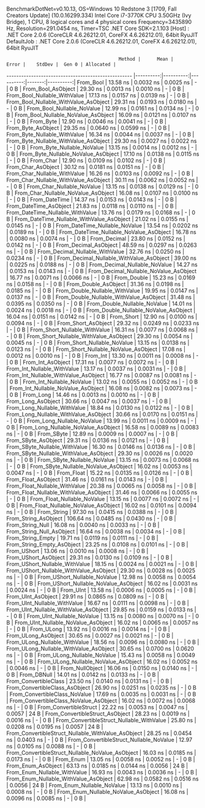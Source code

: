 
BenchmarkDotNet=v0.10.13, OS=Windows 10 Redstone 3 [1709, Fall Creators Update] (10.0.16299.334)
Intel Core i7-3770K CPU 3.50GHz (Ivy Bridge), 1 CPU, 8 logical cores and 4 physical cores
Frequency=3435890 Hz, Resolution=291.0454 ns, Timer=TSC
.NET Core SDK=2.1.103
  [Host]     : .NET Core 2.0.6 (CoreCLR 4.6.26212.01, CoreFX 4.6.26212.01), 64bit RyuJIT
  DefaultJob : .NET Core 2.0.6 (CoreCLR 4.6.26212.01, CoreFX 4.6.26212.01), 64bit RyuJIT


                                             Method |      Mean |     Error |    StdDev |  Gen 0 | Allocated |
--------------------------------------------------- |----------:|----------:|----------:|-------:|----------:|
                                          From_Bool |  13.58 ns | 0.0032 ns | 0.0025 ns |      - |       0 B |
                                 From_Bool_AsObject |  29.30 ns | 0.0013 ns | 0.0010 ns |      - |       0 B |
                       From_Bool_Nullable_WithValue |  17.13 ns | 0.0157 ns | 0.0139 ns |      - |       0 B |
              From_Bool_Nullable_WithValue_AsObject |  29.31 ns | 0.0193 ns | 0.0180 ns |      - |       0 B |
                         From_Bool_Nullable_NoValue |  12.99 ns | 0.0161 ns | 0.0134 ns |      - |       0 B |
                From_Bool_Nullable_NoValue_AsObject |  16.09 ns | 0.0121 ns | 0.0107 ns |      - |       0 B |
                                          From_Byte |  12.90 ns | 0.0046 ns | 0.0041 ns |      - |       0 B |
                                 From_Byte_AsObject |  29.35 ns | 0.0640 ns | 0.0599 ns |      - |       0 B |
                       From_Byte_Nullable_WithValue |  16.34 ns | 0.0044 ns | 0.0037 ns |      - |       0 B |
              From_Byte_Nullable_WithValue_AsObject |  29.30 ns | 0.0027 ns | 0.0022 ns |      - |       0 B |
                         From_Byte_Nullable_NoValue |  13.15 ns | 0.0014 ns | 0.0012 ns |      - |       0 B |
                From_Byte_Nullable_NoValue_AsObject |  17.10 ns | 0.0138 ns | 0.0115 ns |      - |       0 B |
                                          From_Char |  12.90 ns | 0.0109 ns | 0.0102 ns |      - |       0 B |
                                 From_Char_AsObject |  30.12 ns | 0.0181 ns | 0.0151 ns |      - |       0 B |
                       From_Char_Nullable_WithValue |  16.26 ns | 0.0103 ns | 0.0092 ns |      - |       0 B |
              From_Char_Nullable_WithValue_AsObject |  30.11 ns | 0.0062 ns | 0.0052 ns |      - |       0 B |
                         From_Char_Nullable_NoValue |  13.15 ns | 0.0138 ns | 0.0129 ns |      - |       0 B |
                From_Char_Nullable_NoValue_AsObject |  16.08 ns | 0.0107 ns | 0.0100 ns |      - |       0 B |
                                      From_DateTime |  14.37 ns | 0.0153 ns | 0.0143 ns |      - |       0 B |
                             From_DateTime_AsObject |  21.83 ns | 0.0118 ns | 0.0110 ns |      - |       0 B |
                   From_DateTime_Nullable_WithValue |  13.76 ns | 0.0179 ns | 0.0168 ns |      - |       0 B |
          From_DateTime_Nullable_WithValue_AsObject |  21.02 ns | 0.0155 ns | 0.0145 ns |      - |       0 B |
                     From_DateTime_Nullable_NoValue |  13.54 ns | 0.0202 ns | 0.0189 ns |      - |       0 B |
            From_DateTime_Nullable_NoValue_AsObject |  16.78 ns | 0.0080 ns | 0.0074 ns |      - |       0 B |
                                       From_Decimal |  23.80 ns | 0.0152 ns | 0.0142 ns |      - |       0 B |
                              From_Decimal_AsObject |  48.59 ns | 0.0297 ns | 0.0263 ns |      - |       0 B |
                    From_Decimal_Nullable_WithValue |  32.76 ns | 0.0250 ns | 0.0234 ns |      - |       0 B |
           From_Decimal_Nullable_WithValue_AsObject |  39.00 ns | 0.0225 ns | 0.0188 ns |      - |       0 B |
                      From_Decimal_Nullable_NoValue |  14.27 ns | 0.0153 ns | 0.0143 ns |      - |       0 B |
             From_Decimal_Nullable_NoValue_AsObject |  16.77 ns | 0.0071 ns | 0.0066 ns |      - |       0 B |
                                        From_Double |  15.23 ns | 0.0169 ns | 0.0158 ns |      - |       0 B |
                               From_Double_AsObject |  31.36 ns | 0.0198 ns | 0.0185 ns |      - |       0 B |
                     From_Double_Nullable_WithValue |  19.95 ns | 0.0147 ns | 0.0137 ns |      - |       0 B |
            From_Double_Nullable_WithValue_AsObject |  31.48 ns | 0.0395 ns | 0.0350 ns |      - |       0 B |
                       From_Double_Nullable_NoValue |  14.01 ns | 0.0024 ns | 0.0018 ns |      - |       0 B |
              From_Double_Nullable_NoValue_AsObject |  16.04 ns | 0.0151 ns | 0.0142 ns |      - |       0 B |
                                         From_Short |  12.90 ns | 0.0100 ns | 0.0094 ns |      - |       0 B |
                                From_Short_AsObject |  29.32 ns | 0.0249 ns | 0.0233 ns |      - |       0 B |
                      From_Short_Nullable_WithValue |  16.31 ns | 0.0077 ns | 0.0068 ns |      - |       0 B |
             From_Short_Nullable_WithValue_AsObject |  29.30 ns | 0.0054 ns | 0.0045 ns |      - |       0 B |
                        From_Short_Nullable_NoValue |  13.15 ns | 0.0138 ns | 0.0123 ns |      - |       0 B |
               From_Short_Nullable_NoValue_AsObject |  17.08 ns | 0.0012 ns | 0.0010 ns |      - |       0 B |
                                           From_Int |  13.30 ns | 0.0011 ns | 0.0008 ns |      - |       0 B |
                                  From_Int_AsObject |  17.31 ns | 0.0077 ns | 0.0072 ns |      - |       0 B |
                        From_Int_Nullable_WithValue |  13.17 ns | 0.0037 ns | 0.0031 ns |      - |       0 B |
               From_Int_Nullable_WithValue_AsObject |  16.77 ns | 0.0087 ns | 0.0081 ns |      - |       0 B |
                          From_Int_Nullable_NoValue |  13.02 ns | 0.0055 ns | 0.0052 ns |      - |       0 B |
                 From_Int_Nullable_NoValue_AsObject |  16.08 ns | 0.0082 ns | 0.0073 ns |      - |       0 B |
                                          From_Long |  14.46 ns | 0.0013 ns | 0.0010 ns |      - |       0 B |
                                 From_Long_AsObject |  30.66 ns | 0.0047 ns | 0.0037 ns |      - |       0 B |
                       From_Long_Nullable_WithValue |  18.84 ns | 0.0130 ns | 0.0122 ns |      - |       0 B |
              From_Long_Nullable_WithValue_AsObject |  30.66 ns | 0.0170 ns | 0.0151 ns |      - |       0 B |
                         From_Long_Nullable_NoValue |  13.99 ns | 0.0011 ns | 0.0009 ns |      - |       0 B |
                From_Long_Nullable_NoValue_AsObject |  16.58 ns | 0.0089 ns | 0.0083 ns |      - |       0 B |
                                         From_SByte |  12.89 ns | 0.0009 ns | 0.0007 ns |      - |       0 B |
                                From_SByte_AsObject |  29.31 ns | 0.0136 ns | 0.0121 ns |      - |       0 B |
                      From_SByte_Nullable_WithValue |  16.30 ns | 0.0146 ns | 0.0136 ns |      - |       0 B |
             From_SByte_Nullable_WithValue_AsObject |  29.30 ns | 0.0026 ns | 0.0020 ns |      - |       0 B |
                        From_SByte_Nullable_NoValue |  13.15 ns | 0.0073 ns | 0.0068 ns |      - |       0 B |
               From_SByte_Nullable_NoValue_AsObject |  16.02 ns | 0.0053 ns | 0.0047 ns |      - |       0 B |
                                         From_Float |  15.22 ns | 0.0135 ns | 0.0126 ns |      - |       0 B |
                                From_Float_AsObject |  31.46 ns | 0.0161 ns | 0.0143 ns |      - |       0 B |
                      From_Float_Nullable_WithValue |  20.38 ns | 0.0065 ns | 0.0058 ns |      - |       0 B |
             From_Float_Nullable_WithValue_AsObject |  31.46 ns | 0.0066 ns | 0.0055 ns |      - |       0 B |
                        From_Float_Nullable_NoValue |  13.15 ns | 0.0077 ns | 0.0072 ns |      - |       0 B |
               From_Float_Nullable_NoValue_AsObject |  16.02 ns | 0.0101 ns | 0.0094 ns |      - |       0 B |
                                        From_String |  97.30 ns | 0.0415 ns | 0.0388 ns |      - |       0 B |
                               From_String_AsObject | 106.64 ns | 0.0485 ns | 0.0430 ns |      - |       0 B |
                                   From_String_Null |  16.08 ns | 0.0040 ns | 0.0033 ns |      - |       0 B |
                          From_String_Null_AsObject |  16.64 ns | 0.0038 ns | 0.0034 ns |      - |       0 B |
                                  From_String_Empty |  19.71 ns | 0.0119 ns | 0.0111 ns |      - |       0 B |
                         From_String_Empty_AsObject |  23.25 ns | 0.0108 ns | 0.0101 ns |      - |       0 B |
                                        From_UShort |  13.06 ns | 0.0010 ns | 0.0008 ns |      - |       0 B |
                               From_UShort_AsObject |  29.31 ns | 0.0130 ns | 0.0109 ns |      - |       0 B |
                     From_UShort_Nullable_WithValue |  18.15 ns | 0.0024 ns | 0.0021 ns |      - |       0 B |
            From_UShort_Nullable_WithValue_AsObject |  29.30 ns | 0.0028 ns | 0.0025 ns |      - |       0 B |
                       From_UShort_Nullable_NoValue |  12.98 ns | 0.0058 ns | 0.0054 ns |      - |       0 B |
              From_UShort_Nullable_NoValue_AsObject |  16.02 ns | 0.0031 ns | 0.0024 ns |      - |       0 B |
                                          From_UInt |  13.58 ns | 0.0006 ns | 0.0005 ns |      - |       0 B |
                                 From_UInt_AsObject |  29.91 ns | 0.0865 ns | 0.0809 ns |      - |       0 B |
                       From_UInt_Nullable_WithValue |  16.67 ns | 0.0111 ns | 0.0098 ns |      - |       0 B |
              From_UInt_Nullable_WithValue_AsObject |  29.85 ns | 0.0159 ns | 0.0133 ns |      - |       0 B |
                         From_UInt_Nullable_NoValue |  13.15 ns | 0.0080 ns | 0.0070 ns |      - |       0 B |
                From_UInt_Nullable_NoValue_AsObject |  16.02 ns | 0.0065 ns | 0.0057 ns |      - |       0 B |
                                         From_ULong |  13.92 ns | 0.0016 ns | 0.0014 ns |      - |       0 B |
                                From_ULong_AsObject |  30.65 ns | 0.0027 ns | 0.0021 ns |      - |       0 B |
                      From_ULong_Nullable_WithValue |  18.56 ns | 0.0096 ns | 0.0080 ns |      - |       0 B |
             From_ULong_Nullable_WithValue_AsObject |  30.65 ns | 0.0700 ns | 0.0620 ns |      - |       0 B |
                        From_ULong_Nullable_NoValue |  15.43 ns | 0.0058 ns | 0.0049 ns |      - |       0 B |
               From_ULong_Nullable_NoValue_AsObject |  16.02 ns | 0.0052 ns | 0.0046 ns |      - |       0 B |
                                    From_NullObject |  16.06 ns | 0.0150 ns | 0.0140 ns |      - |       0 B |
                                        From_DBNull |  14.01 ns | 0.0142 ns | 0.0133 ns |      - |       0 B |
                              From_ConvertibleClass |  23.50 ns | 0.0140 ns | 0.0131 ns |      - |       0 B |
                     From_ConvertibleClass_AsObject |  26.90 ns | 0.0251 ns | 0.0235 ns |      - |       0 B |
                      From_ConvertibleClass_NoValue |  17.69 ns | 0.0035 ns | 0.0031 ns |      - |       0 B |
             From_ConvertibleClass_NoValue_AsObject |  16.02 ns | 0.0072 ns | 0.0068 ns |      - |       0 B |
                             From_ConvertibleStruct |  22.22 ns | 0.0053 ns | 0.0047 ns | 0.0057 |      24 B |
                    From_ConvertibleStruct_AsObject |  28.23 ns | 0.0019 ns | 0.0016 ns |      - |       0 B |
          From_ConvertibleStruct_Nullable_WithValue |  25.80 ns | 0.0208 ns | 0.0195 ns | 0.0057 |      24 B |
 From_ConvertibleStruct_Nullable_WithValue_AsObject |  28.25 ns | 0.0454 ns | 0.0403 ns |      - |       0 B |
            From_ConvertibleStruct_Nullable_NoValue |  12.97 ns | 0.0105 ns | 0.0088 ns |      - |       0 B |
   From_ConvertibleStruct_Nullable_NoValue_AsObject |  16.03 ns | 0.0185 ns | 0.0173 ns |      - |       0 B |
                                          From_Enum |  13.05 ns | 0.0058 ns | 0.0052 ns |      - |       0 B |
                                 From_Enum_AsObject |  63.13 ns | 0.0185 ns | 0.0144 ns | 0.0056 |      24 B |
                       From_Enum_Nullable_WithValue |  16.93 ns | 0.0043 ns | 0.0036 ns |      - |       0 B |
              From_Enum_Nullable_WithValue_AsObject |  62.98 ns | 0.0582 ns | 0.0516 ns | 0.0056 |      24 B |
                         From_Enum_Nullable_NoValue |  13.13 ns | 0.0010 ns | 0.0008 ns |      - |       0 B |
                From_Enum_Nullable_NoValue_AsObject |  16.08 ns | 0.0096 ns | 0.0085 ns |      - |       0 B |

